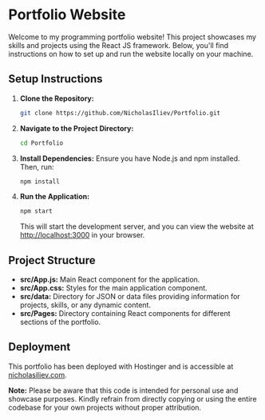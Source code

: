 # Portfolio Website

Welcome to my programming portfolio website! This project showcases my skills and projects using the React JS framework. Below, you'll find instructions on how to set up and run the website locally on your machine.

## Setup Instructions

1. **Clone the Repository:**
    ```bash
    git clone https://github.com/NicholasIliev/Portfolio.git
    ```

2. **Navigate to the Project Directory:**
    ```bash
    cd Portfolio
    ```

3. **Install Dependencies:**
    Ensure you have Node.js and npm installed. Then, run:
    ```bash
    npm install
    ```

4. **Run the Application:**
    ```bash
    npm start
    ```
    This will start the development server, and you can view the website at [http://localhost:3000](http://localhost:3000) in your browser.

## Project Structure

- **src/App.js:** Main React component for the application.
- **src/App.css:** Styles for the main application component.
- **src/data:** Directory for JSON or data files providing information for projects, skills, or any dynamic content.
- **src/Pages:** Directory containing React components for different sections of the portfolio.

## Deployment

This portfolio has been deployed with Hostinger and is accessible at [nicholasiliev.com](http://nicholasiliev.com/).

**Note:**
Please be aware that this code is intended for personal use and showcase purposes. Kindly refrain from directly copying or using the entire codebase for your own projects without proper attribution.
